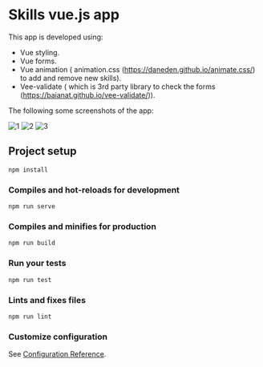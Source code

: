 # Skills vue.js app

This app is developed using:
- Vue styling.
- Vue forms.
- Vue animation ( animation.css (https://daneden.github.io/animate.css/) to add and remove new skills).
- Vee-validate ( which is 3rd party library to check the forms (https://baianat.github.io/vee-validate/)).

The following some screenshots of the app:

![1](https://user-images.githubusercontent.com/46047020/61191925-4266d080-a6b0-11e9-8653-d04fb001329b.png)
![2](https://user-images.githubusercontent.com/46047020/61191928-45fa5780-a6b0-11e9-8e11-c5cca67dbd19.png)
![3](https://user-images.githubusercontent.com/46047020/61191932-48f54800-a6b0-11e9-88db-657a2151fa52.png)


## Project setup
```
npm install
```

### Compiles and hot-reloads for development
```
npm run serve
```

### Compiles and minifies for production
```
npm run build
```

### Run your tests
```
npm run test
```

### Lints and fixes files
```
npm run lint
```

### Customize configuration
See [Configuration Reference](https://cli.vuejs.org/config/).
